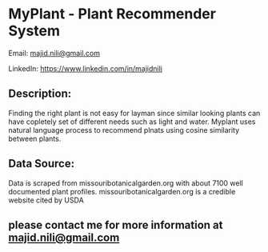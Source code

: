 # MyPlant - Plant Recommender System
Email: majid.nili@gmail.com

LinkedIn: https://www.linkedin.com/in/majidnili
## Description:
Finding the right plant is not easy for layman since similar looking plants can have copletely set of different needs such as light and water. Myplant uses natural language process to recommend plnats using cosine similarity between plants. 
## Data Source:
Data is scraped from missouribotanicalgarden.org with about 7100 well documented plant profiles. missouribotanicalgarden.org is a credible website cited by USDA

## please contact me for more information at majid.nili@gmail.com
